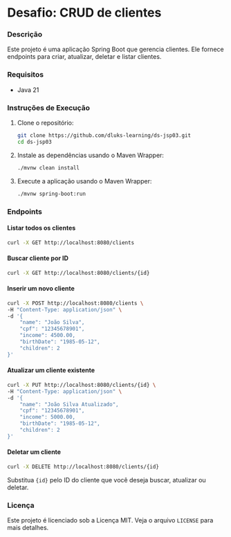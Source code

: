 # Desafio: CRUD de clientes

### Descrição

Este projeto é uma aplicação Spring Boot que gerencia clientes. Ele fornece endpoints para criar, atualizar, deletar e
listar clientes.

### Requisitos

- Java 21

### Instruções de Execução

1. Clone o repositório:
   ```sh
   git clone https://github.com/dluks-learning/ds-jsp03.git
   cd ds-jsp03
   ```

2. Instale as dependências usando o Maven Wrapper:
   ```sh
   ./mvnw clean install
   ```

3. Execute a aplicação usando o Maven Wrapper:
   ```sh
   ./mvnw spring-boot:run
   ```

### Endpoints

#### Listar todos os clientes

```sh
curl -X GET http://localhost:8080/clients
```

#### Buscar cliente por ID

```sh
curl -X GET http://localhost:8080/clients/{id}
```

#### Inserir um novo cliente

```sh
curl -X POST http://localhost:8080/clients \
-H "Content-Type: application/json" \
-d '{
    "name": "João Silva",
    "cpf": "12345678901",
    "income": 4500.00,
    "birthDate": "1985-05-12",
    "children": 2
}'
```

#### Atualizar um cliente existente

```sh
curl -X PUT http://localhost:8080/clients/{id} \
-H "Content-Type: application/json" \
-d '{
    "name": "João Silva Atualizado",
    "cpf": "12345678901",
    "income": 5000.00,
    "birthDate": "1985-05-12",
    "children": 2
}'
```

#### Deletar um cliente

```sh
curl -X DELETE http://localhost:8080/clients/{id}
```

Substitua `{id}` pelo ID do cliente que você deseja buscar, atualizar ou deletar.

### Licença

Este projeto é licenciado sob a Licença MIT. Veja o arquivo `LICENSE` para mais detalhes.